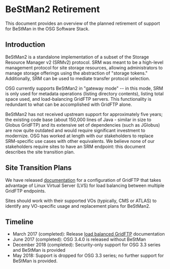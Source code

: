 
BeStMan2 Retirement
=====================

This document provides an overview of the planned retirement of support for BeStMan in the OSG Software Stack.

Introduction
------------

BeStMan2 is a standalone implementation of a subset of the Storage Resource Manager v2 (SRMv2) protocol.  SRM was meant to be a high-level management protocol for site storage resources, allowing administrators to manage storage offerings using the abstraction of "storage tokens."  Additionally, SRM can be used to mediate transfer protocol selection.

OSG currently supports BeStMan2 in "gateway mode" -- in this mode, SRM is only used for metadata operations (listing directory contents), listing total space used, and load-balancing GridFTP servers.  This functionality is redundant to what can be accomplished with GridFTP alone.

BeStMan2 has not received upstream support for approximately five years; the existing code base (about 150,000 lines of Java - similar in size to Globus GridFTP) and its extensive set of dependencies (such as JGlobus) are now quite outdated and would require significant investment to modernize.  OSG has worked at length with our stakeholders to replace SRM-specific use cases with other equivalents.  We believe none of our stakeholders require sites to have an SRM endpoint: this document describes the site transition plan.

Site Transition Plans
---------------------

We have released [documentation](https://www.opensciencegrid.org/docs/data/load-balanced-gridftp)
for a configuration of GridFTP that takes advantage of Linux Virtual Server (LVS) for load balancing between multiple
GridFTP endpoints.

Sites should work with their supported VOs (typically, CMS or ATLAS) to identify any VO-specific usage and replacement plans for BeStMan2.

Timeline
--------

- March 2017 (completed):
  Release [load balanced GridFTP](https://www.opensciencegrid.org/docs/data/load-balanced-gridftp)
  documentation
- June 2017 (completed): OSG 3.4.0 is released without BeStMan
- December 2018 (completed): Security-only support for OSG 3.3 series and BeStMan is provided
- May 2018: Support is dropped for OSG 3.3 series; no further support for BeStMan is provided.
